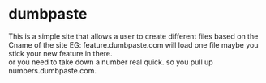 # dumbpaste
This is a simple site that allows a user to create different files based on the Cname of the site
EG: feature.dumbpaste.com will load one file maybe you stick your new feature in there.  
or you need to take down a number real quick. so you pull up numbers.dumbpaste.com.
